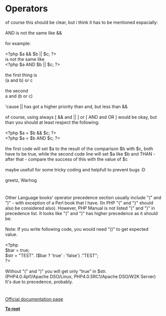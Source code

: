 # Operators




<div class="phpcode"><span class="html">
of course this should be clear, but i think it has to be mentioned espacially:<br><br>AND is not the same like &amp;&amp;<br><br>for example:<br><br><span class="default">&lt;?php $a </span><span class="keyword">&amp;&amp; </span><span class="default">$b </span><span class="keyword">|| </span><span class="default">$c</span><span class="keyword">; </span><span class="default">?&gt;<br></span>is not the same like<br><span class="default">&lt;?php $a </span><span class="keyword">AND </span><span class="default">$b </span><span class="keyword">|| </span><span class="default">$c</span><span class="keyword">; </span><span class="default">?&gt;<br></span><br>the first thing is<br>(a and b) or c<br><br>the second<br>a and (b or c)<br><br>&apos;cause || has got a higher priority than and, but less than &amp;&amp;<br><br>of course, using always [ &amp;&amp; and || ] or [ AND and OR ] would be okay, but than you should at least respect the following:<br><br><span class="default">&lt;?php $a </span><span class="keyword">= </span><span class="default">$b </span><span class="keyword">&amp;&amp; </span><span class="default">$c</span><span class="keyword">; </span><span class="default">?&gt;<br>&lt;?php $a </span><span class="keyword">= </span><span class="default">$b </span><span class="keyword">AND </span><span class="default">$c</span><span class="keyword">; </span><span class="default">?&gt;<br></span><br>the first code will set $a to the result of the comparison $b with $c, both have to be true, while the second code line will set $a like $b and THAN - after that - compare the success of this with the value of $c<br><br>maybe usefull for some tricky coding and helpfull to prevent bugs :D<br><br>greetz, Warhog</span>
</div>
  

#


<div class="phpcode"><span class="html">
Other Language books&apos; operator precedence section usually include &quot;(&quot; and &quot;)&quot; - with exception of a Perl book that I have. (In PHP &quot;{&quot; and &quot;}&quot; should also be considered also). However, PHP Manual is not listed &quot;(&quot; and &quot;)&quot; in precedence list. It looks like &quot;(&quot; and &quot;)&quot; has higher precedence as it should be.
<br>
<br>Note: If you write following code, you would need &quot;()&quot; to get expected value.
<br>
<br><span class="default">&lt;?php
<br>$bar </span><span class="keyword">= </span><span class="default">true</span><span class="keyword">;
<br></span><span class="default">$str </span><span class="keyword">= </span><span class="string">&quot;TEST&quot;</span><span class="keyword">. (</span><span class="default">$bar </span><span class="keyword">? </span><span class="string">&apos;true&apos; </span><span class="keyword">: </span><span class="string">&apos;false&apos;</span><span class="keyword">) .</span><span class="string">&quot;TEST&quot;</span><span class="keyword">;
<br></span><span class="default">?&gt;
<br></span>
<br>Without &quot;(&quot; and &quot;)&quot; you will get only &quot;true&quot; in $str. 
<br>(PHP4.0.4pl1/Apache DSO/Linux, PHP4.0.5RC1/Apache DSO/W2K Server)
<br>It&apos;s due to precedence, probably.</span>
</div>
  

#

[Official documentation page](https://www.php.net/manual/en/language.operators.php)

**[To root](/)**
